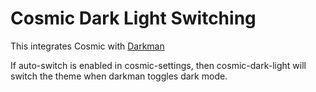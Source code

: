 # Cosmic Dark Light Switching

This integrates Cosmic with [Darkman](https://gitlab.com/WhyNotHugo/darkman)

If auto-switch is enabled in cosmic-settings, then cosmic-dark-light will switch the theme when darkman toggles dark mode.

